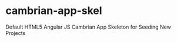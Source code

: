 cambrian-app-skel
=================

Default HTML5 Angular JS Cambrian App Skeleton for Seeding New Projects
